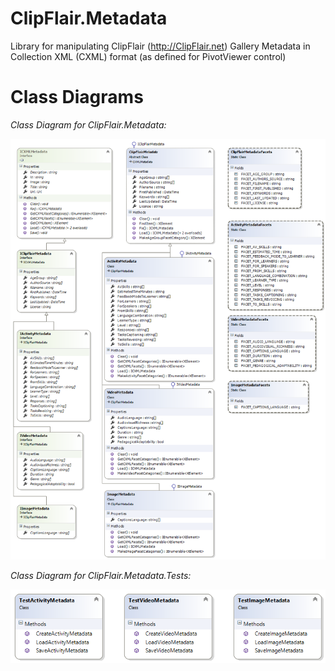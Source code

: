 # ClipFlair.Metadata
Library for manipulating ClipFlair (http://ClipFlair.net) Gallery Metadata in Collection XML (CXML) format (as defined for PivotViewer control)

# Class Diagrams

*Class Diagram for ClipFlair.Metadata:*

![Class Diagram for ClipFlair.Metadata](https://github.com/Zoomicon/ClipFlair.Metadata/blob/master/Diagrams/ClipFlair.Metadata.png)

*Class Diagram for ClipFlair.Metadata.Tests:*

![Class Diagram for ClipFlair.Metadata.Tests](https://github.com/Zoomicon/ClipFlair.Metadata/blob/master/Diagrams/ClipFlair.Metadata.Tests.png)
